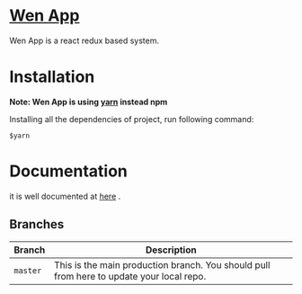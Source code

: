 # [Wen App](https://wenapp.netlify.app/ "Wen App")

Wen App is a react redux based system.

# Installation

**Note: Wen App is using [yarn](https://yarnpkg.com/en/docs/install) instead npm**

Installing all the dependencies of project, run following command:

`$yarn`

# Documentation

it is well documented at [here](https://wenapp.netlify.app/ "Documentation") .

## Branches

| Branch   | Description                                                                              |
| -------- | ---------------------------------------------------------------------------------------- |
| `master` | This is the main production branch. You should pull from here to update your local repo. |
